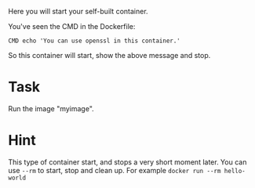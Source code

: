 Here you will start your self-built container.

You've seen the CMD in the Dockerfile:
```
CMD echo 'You can use openssl in this container.'
```

So this container will start, show the above message and stop.

# Task
Run the image "myimage".

# Hint
This type of container start, and stops a very short moment later. You can use `--rm` to start, stop and clean up.
For example `docker run --rm hello-world`
